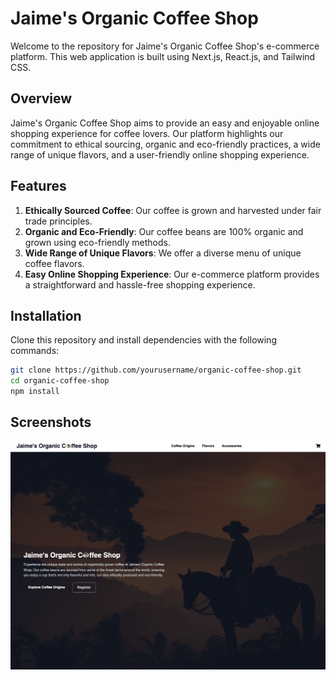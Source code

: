 # Jaime's Organic Coffee Shop

Welcome to the repository for Jaime's Organic Coffee Shop's e-commerce platform. This web application is built using Next.js, React.js, and Tailwind CSS.

## Overview


Jaime's Organic Coffee Shop aims to provide an easy and enjoyable online shopping experience for coffee lovers. Our platform highlights our commitment to ethical sourcing, organic and eco-friendly practices, a wide range of unique flavors, and a user-friendly online shopping experience.

## Features

1. **Ethically Sourced Coffee**: Our coffee is grown and harvested under fair trade principles.
2. **Organic and Eco-Friendly**: Our coffee beans are 100% organic and grown using eco-friendly methods.
3. **Wide Range of Unique Flavors**: We offer a diverse menu of unique coffee flavors.
4. **Easy Online Shopping Experience**: Our e-commerce platform provides a straightforward and hassle-free shopping experience.

## Installation

Clone this repository and install dependencies with the following commands:

```bash
git clone https://github.com/yourusername/organic-coffee-shop.git
cd organic-coffee-shop
npm install
```
## Screenshots

![App Screenshot](./assets/jaimesorganiccoffeeshop.png)

